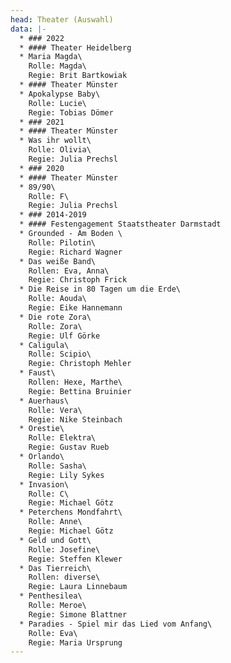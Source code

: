 ```yaml
---
head: Theater (Auswahl)
data: |-
  * ### 2022
  * #### Theater Heidelberg
  * Maria Magda\
    Rolle: Magda\
    Regie: Brit Bartkowiak
  * #### Theater Münster
  * Apokalypse Baby\
    Rolle: Lucie\
    Regie: Tobias Dömer
  * ### 2021
  * #### Theater Münster
  * Was ihr wollt\
    Rolle: Olivia\
    Regie: Julia Prechsl
  * ### 2020
  * #### Theater Münster
  * 89/90\
    Rolle: F\
    Regie: Julia Prechsl
  * ### 2014-2019
  * #### Festengagement Staatstheater Darmstadt
  * Grounded - Am Boden \
    Rolle: Pilotin\
    Regie: Richard Wagner
  * Das weiße Band\
    Rollen: Eva, Anna\
    Regie: Christoph Frick
  * Die Reise in 80 Tagen um die Erde\
    Rolle: Aouda\
    Regie: Eike Hannemann
  * Die rote Zora\
    Rolle: Zora\
    Regie: Ulf Görke
  * Caligula\
    Rolle: Scipio\
    Regie: Christoph Mehler
  * Faust\
    Rollen: Hexe, Marthe\
    Regie: Bettina Bruinier
  * Auerhaus\
    Rolle: Vera\
    Regie: Nike Steinbach
  * Orestie\
    Rolle: Elektra\
    Regie: Gustav Rueb
  * Orlando\
    Rolle: Sasha\
    Regie: Lily Sykes
  * Invasion\
    Rolle: C\
    Regie: Michael Götz
  * Peterchens Mondfahrt\
    Rolle: Anne\
    Regie: Michael Götz
  * Geld und Gott\
    Rolle: Josefine\
    Regie: Steffen Klewer
  * Das Tierreich\
    Rollen: diverse\
    Regie: Laura Linnebaum
  * Penthesilea\
    Rolle: Meroe\
    Regie: Simone Blattner
  * Paradies - Spiel mir das Lied vom Anfang\
    Rolle: Eva\
    Regie: Maria Ursprung
---
```

